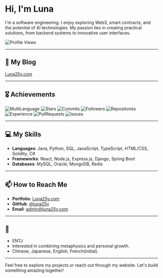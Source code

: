 # Hi, I'm Luna

I'm a software engineering. 
I enjoy exploring Web3, smart contracts, and the potential of AI technologies. 
My passion lies in creating practical solutions, from backend systems to innovative user interfaces.

![Profile Views](https://komarev.com/ghpvc/?username=luna25y&color=brightgreen)

---

## 📄 My Blog
[Luna25y.com](https://luna25y.com)

---

## 🎖 Achievements
![MultiLanguage](https://img.shields.io/badge/MultiLanguage-🌍-blue)
![Stars](https://img.shields.io/github/stars/luna25y?label=Stars)
![Commits](https://img.shields.io/github/commit-activity/y/luna25y?label=Commits)
![Followers](https://img.shields.io/github/followers/luna25y?label=Followers)
![Repositories](https://img.shields.io/badge/Repositories-💼-yellowgreen)
![Experience](https://img.shields.io/badge/Experience-🌟-orange)
![PullRequests](https://img.shields.io/badge/PullRequests-🔄-blue)
![Issues](https://img.shields.io/badge/Issues-💬-purple)

---
## 💻 My Skills
- **Languages**: Java, Python, SQL, JavaScript, TypeScript, HTML/CSS, Solidity, C#
- **Frameworks**: React, Node.js, Express.js, Django, Spring Boot
- **Databases**: MySQL, Oracle, MongoDB, Redis

---

## 📫 How to Reach Me
- **Portfolio**: [Luna25y.com](https://luna25y.com)
- **GitHub**: [@luna25y](https://github.com/luna25y)
- **Email**: [admin@luna25y.com](mailto:admin@luna25y.com)

---

## 🌟
- ENTJ 
- Interested in combining metaphysics and personal growth.
- Chinese, Japanese, English, French(initial).

---

Feel free to explore my projects or reach out through my website. Let's build something amazing together!
